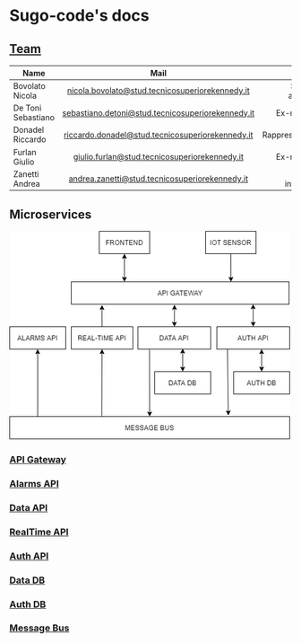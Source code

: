 # Sugo-code's docs

## [Team](https://docs.google.com/document/d/1fzJBbMbpgdilmKepjGDhCHL-tAKCC7ea4lYjEOf3T00/edit#)

| Name                  | Mail                                              | Role               | Github account                                        |
| --------------------- |:-------------------------------------------------:| ------------------:|  ----------------------------------------------------:|
| Bovolato Nicola       | nicola.bovolato@stud.tecnicosuperiorekennedy.it   | Solution architect | [nicola-bovolato](https://github.com/nicola-bovolato) |
| De Toni Sebastiano    | sebastiano.detoni@stud.tecnicosuperiorekennedy.it | Ex-membro          |                                                       |
| Donadel Riccardo      | riccardo.donadel@stud.tecnicosuperiorekennedy.it  | Rappresentante     | [DemonDonny3](https://github.com/DemonDonny3)         |
| Furlan Giulio         | giulio.furlan@stud.tecnicosuperiorekennedy.it     | Ex-membro          |                                                       |
| Zanetti Andrea        | andrea.zanetti@stud.tecnicosuperiorekennedy.it    | System integrator  | [andreazanetti92](https://github.com/andreazanetti92) |


## Microservices

![microservices](./microservices.png)

### [API Gateway](https://github.com/amazeen/api-gateway/wiki)
### [Alarms API](https://github.com/amazeen/alarms-api/wiki)
### [Data API](https://github.com/amazeen/data-api/wiki)
### [RealTime API](https://github.com/amazeen/realtime-api/wiki)
### [Auth API](https://github.com/amazeen/auth-api/wiki)
### [Data DB](./docs/data-db.md)
### [Auth DB](./docs/auth-db.md)
### [Message Bus](./docs/message-bus.md)
